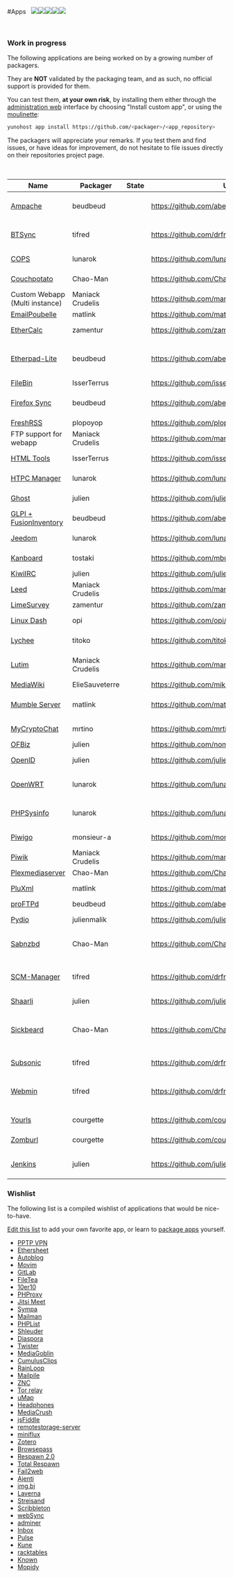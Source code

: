 #Apps &nbsp;&nbsp;<img src="https://yunohost.org/images/roundcube.png"><img src="https://yunohost.org/images/ttrss.png"><img src="https://yunohost.org/images/wordpress.png"><img src="https://yunohost.org/images/transmission.png"><img src="https://yunohost.org/images/jappix.png">

<div class="panel-group" id="app-accordion"></div>

<script type="text/template" id="app-template">
  <div class="panel panel-default">
    <div class="panel-heading">
      <div class="panel-title">
        <a data-toggle="collapse" data-parent="#app-accordion" href="#app_{app_id}">{app_name} <em><small>({app_id})</small></em></a>
      </div>
    </div>
    <div class="panel-collapse collapse app_{app_id}">
      <div class="panel-body">
        <p><strong>Description</strong>: {app_description}</p>
        <p><strong>Last update (UTC)x</strong>: {app_update}</p>
        <p><strong>Maintainer</strong>: {app_maintainer} <small class="text-muted">({app_mail})</small></p>
        <p><strong>Git</strong>: {app_git} <small class="text-muted">({app_branch})</small></p>
        <a href="#/app_{app_id}" target="_blank" class="btn btn-default">Documentation</a>
    </div>
  </div>
</script>

<script>
function timeConverter(UNIX_timestamp) {
    var a = new Date(UNIX_timestamp*1000);
    var months = ['Jan','Feb','Mar','Apr','May','Jun','Jul','Aug','Sep','Oct','Nov','Dec'];
    var year = a.getFullYear();
    var month = months[a.getMonth()];
    var date = a.getDate();
    var hour = a.getHours();
    var min = a.getMinutes();
    if (hour < 10) { hour = '0' + hour; }
    if (min < 10) { min = '0' + min; }
    var time = date+' '+month+' '+year+' at '+hour+':'+min;
    return time;
}

$(document).ready(function () {
  $.getJSON('/list.json', function(app_list) {
    // Cast as array
    var app_list = $.map(app_list, function(el) { return el; });
    // Sort alpha
    app_list.sort(function(a, b){
      if (a.manifest.id > b.manifest.id) {return 1;}
      else if (a.manifest.id < b.manifest.id) {return -1;}
      return 0;
    });
    $.each(app_list, function(k, infos) {
      app_id = infos.manifest.id;
      html = $('#app-template').html()
             .replace(/{app_id}/g, app_id)
             .replace(/{app_name}/g, infos.manifest.name)
             .replace('{app_description}', infos.manifest.description.en)
             .replace('{app_git}', infos.git.url)
             .replace('{app_branch}', infos.git.branch)
             .replace('{app_update}', timeConverter(infos.lastUpdate));

      if (infos.manifest.developer) {
        html
          .replace('{app_maintainer}', infos.manifest.developer.name)
          .replace('{app_mail}', infos.manifest.developer.email);
      }

      $('#app-accordion').append(html);
      $('.app_'+ app_id).attr('id', 'app_'+ app_id);
    });
  });

  $(".inprogress").each(function() {
    $(this).html( '<a class="btn btn-small btn-warning disabled" href="#">in progress</a>' );
  });
  $(".ready").each(function() {
    $(this).html( '<a class="btn btn-small btn-success disabled" href="#">ready</a>' );
  });

});
</script>


<br>

### Work in progress

The following applications are being worked on by a growing number of packagers.

They are <strong>NOT</strong> validated by the packaging team, and as such, no official support is provided for them.

You can test them, **at your own risk**, by installing them either through the [administration web]("/admin") interface by choosing "Install custom app", or using the [moulinette]("/moulinette"):
```bash
yunohost app install https://github.com/<packager>/<app_repository>
```

The packagers will appreciate your remarks. If you test them and find issues, or have ideas for improvement, do not hesitate to file issues directly on their repositories project page.

<br>

| Name | Packager | State | URL repositories | Description
| --- | --- | --- | --- | --- |
| [Ampache](http://ampache.org/) | beudbeud | <div class="ready"/> | https://github.com/abeudin/ampache_ynh | Web based audio/video streaming |
| [BTSync](http://www.getsync.com/) | tifred | <div class="inprogress"/> | https://github.com/drfred1981/btsync_ynh | File synchronization tool  |
| [COPS](http://cops.com) | lunarok | <div class="ready"/> | https://github.com/lunarok/cops_ynh | Frontend for Calibre library |
| [Couchpotato](https://couchpota.to/) | Chao-Man | <div class="ready"/> | https://github.com/Chao-Man/couchpotato_ynh | PVR for Usenet and torrents |
| Custom Webapp (Multi instance) | Maniack Crudelis | <div class="ready"/> | https://github.com/maniackcrudelis/my_webapp_ynh |Custom Webapp |
| [EmailPoubelle](http://forge.zici.fr/p/emailpoubelle-php/) | matlink | <div class="inprogress"/> | https://github.com/matlink/emailpoubelle_ynh | Disposable email |
| [EtherCalc](https://ethercalc.org/) | zamentur | <div class="inprogress"/> | https://github.com/zamentur/ethercalc_ynh | Web spreadsheet |
| [Etherpad-Lite](http://etherpad.org) | beudbeud | <div class="ready"/> | https://github.com/abeudin/etherpadlite_ynh | Real-time collaborative document editing |
| [FileBin](http://sebsauvage.net/wiki/doku.php?id=php:zerobin) | IsserTerrus | <div class="ready"/> | https://github.com/isserterrus/filebin_ynh | Online filebin |
| [Firefox Sync](https://www.mozilla.org/en-US/firefox/sync/) | beudbeud | <div class="inprogress"/> |https://github.com/abeudin/ffsync_ynh | Firefox synchronization server |
| [FreshRSS](http://freshrss.org/) | plopoyop | <div class="ready"/> | https://github.com/plopoyop/freshrss_ynh | RSS reader |
| FTP support for webapp | Maniack Crudelis | <div class="ready"/> | https://github.com/maniackcrudelis/ftp_support_webapp_ynh | FTP support for webapp |
| [HTML Tools](http://lehollandaisvolant.net/tout/tools/)| IsserTerrus | <div class="ready"/> | https://github.com/isserterrus/htmltools_ynh | HTML Mini-tools |
| [HTPC Manager](http://htpc.io) | lunarok | <div class="ready"/> | https://github.com/lunarok/htpc_ynh | Manage your HTPC |
| [Ghost](http://ghost.org) | julien | <div class="ready"/> | https://github.com/julienmalik/ghost_ynh | Blogging platform |
| [GLPI + FusionInventory](http://www.glpi-project.org/?lang=en) | beudbeud | <div class="ready"/> | https://github.com/abeudin/glpi_ynh | IT And Asset managent |
| [Jeedom](http://jeedom.fr) | lunarok | <div class="ready"/> | https://github.com/lunarok/jeedom_ynh | Home automation |
| [Kanboard](http://kanboard.net/) | tostaki | <div class=" ready"/> | https://github.com/mbugeia/kanboard_ynh | Visual task board |
| [KiwiIRC](http://kiwiirc.com) | julien | <div class="ready"/> | https://github.com/julienmalik/kiwiirc_ynh | Web IRC client |
| [Leed](http://projet.idleman.fr/leed/) | Maniack Crudelis | <div class="ready"/> | https://github.com/maniackcrudelis/leed_ynh | RSS reader |
| [LimeSurvey](http://www.limesurvey.org/en/) | zamentur | <div class="inprogress"/> | https://github.com/zamentur/limesurvey_ynh | Web survey tool |
| [Linux Dash](http://linuxdash.afaqtariq.com/) | opi | <div class="ready"/> | https://github.com/opi/linuxdash_ynh | Monitoring web dashboard |
| [Lychee](http://lychee.electerious.com/) | titoko | <div class="inprogress"/> | https://github.com/titoko/lychee_ynh.git | Web photo-management |
| [Lutim](https://lut.im/) | Maniack Crudelis | <div class="inprogress"/> | https://github.com/maniackcrudelis/lutim_ynh | Anonymous image hosting service |
| [MediaWiki](https://mediawiki.org) | ElieSauveterre | <div class="ready"/> | https://github.com/mikangali-labs/mediawiki_ynh | Wiki platform |
| [Mumble Server](http://wiki.mumble.info/wiki/Main_Page) | matlink | <div class="inprogress"/> | https://github.com/matlink/mumbleserver_ynh | Voice chat for gaming and meeting |
| [MyCryptoChat](https://github.com/HowTommy/mycryptochat) | mrtino | <div class="ready"/> | https://github.com/mrtino/mycryptochat_ynh | Encrypted chat rooms manager |
| [OFBiz](https://ofbiz.apache.org/) | julien | <div class="inprogress"/> | https://github.com/nomakaFr/ofbiz_ynh | ERP |
| [OpenID](http://openid.net/) | julien | <div class="inprogress"/> | https://github.com/julienmalik/openid-simplesamlphp_ynh | OpenID Identity server |
| [OpenWRT](http://openwrt.org) | lunarok | <div class="ready"/> | https://github.com/lunarok/openwrt_ynh | Reverse proxy for OpenWRT installation |
| [PHPSysinfo](https://phpsysinfo.github.io/phpsysinfo/) | lunarok | <div class="ready"/> | https://github.com/lunarok/phpsysinfo_ynh | Informations about your system |
| [Piwigo](http://piwigo.org) | monsieur-a | <div class="ready"/> | https://github.com/monsieur-a/piwigo_ynh | Web photo gallery |
| [Piwik](http://piwik.org) | Maniack Crudelis | <div class="ready"/> | https://github.com/maniackcrudelis/piwik_ynh | Web analytics platform |
| [Plexmediaserver](https://plex.tv/) | Chao-Man | <div class="ready"/> | https://github.com/Chao-Man/plexmediaserver_ynh | PlexMediaServer |
| [PluXml](http://www.pluxml.org/) | matlink | <div class="inprogress"/> | https://github.com/matlink/pluxml_ynh | Blogging platform |
| [proFTPd](http://www.proftpd.org/) | beudbeud | <div class="inprogress"/> | https://github.com/abeudin/proftpd_ynh.git | FTP server |
| [Pydio](http://pyd.io) | julienmalik | <div class="inprogress"/> | https://github.com/julienmalik/pydio_ynh | File sharing and synchronization |
| [Sabnzbd](http://http://sabnzbd.org/) | Chao-Man | <div class="ready"/> | https://github.com/Chao-Man/sabnzbd_ynh | Automated Usenet download |
| [SCM-Manager](https://www.scm-manager.org/) | tifred | <div class="inprogress"/> | https://github.com/drfred1981/scm-manager_ynh | Share and manage repositories over HTTP |
| [Shaarli](http://sebsauvage.net/wiki/doku.php?id=php:shaarli) | julien | <div class="inprogress"/> | https://github.com/julienmalik/shaarli_ynh | Delicious clone |
| [Sickbeard](http://sickbeard.com) | Chao-Man | <div class="ready"/> | https://github.com/Chao-Man/sickbeard_ynh | PVR and episode guide that downloads and manages all your TV shows |
| [Subsonic](http://subsonic.org) | tifred | <div class="inprogress"/> | https://github.com/drfred1981/subsonic_ynh | Web-based media server |
| [Webmin](http://webmin.com) | tifred | <div class="inprogress"/> | https://github.com/drfred1981/webmin_ynh | Web-based system configuration tool |
| [Yourls](http://yourls.org/) | courgette | <div class="ready"/> | https://github.com/courgette/yourls_ynh | URL Shortening service |
| [Zomburl](http://cadav.re/) | courgette | <div class="inprogress"/> | https://github.com/courgette/zomburl_ynh | URL Shortening service |
| [Jenkins](http://jenkins-ci.org/) | julien | <div class="inprogress"/> | https://github.com/julienmalik/jenkins_ynh | Continuous Integration platform |


### Wishlist

The following list is a compiled wishlist of applications that would be nice-to-have.

[Edit this list](/write_documentation) to add your own favorite app, or learn to [package apps](/packaging_apps) yourself.

* [PPTP VPN](https://packages.debian.org/sv/squeeze/pptpd)
* [Ethersheet](https://ethersheet.org/)
* [Autoblog](https://github.com/mitsukarenai/Projet-Autoblog)
* [Movim](http://www.movim.eu/)
* [GitLab](http://gitlab.org/)
* [FileTea](https://filetea.me)
* [10er10](https://github.com/dready92/10er10)
* [PHProxy](http://sourceforge.net/projects/poxy/)
* [Jitsi Meet](https://github.com/jitsi/jitsi-meet)
* [Sympa](http://www.sympa.org/)
* [Mailman](https://www.gnu.org/software/mailman/)
* [PHPList](http://www.phplist.com/)
* [Shleuder](http://schleuder2.nadir.org/)
* [Diaspora](https://diasporafoundation.org/)
* [Twister](http://twister.net.co/)
* [MediaGoblin](http://mediagoblin.org/)
* [CumulusClips](http://cumulusclips.org/)
* [RainLoop](http://rainloop.net/)
* [Mailpile](https://www.mailpile.is)
* [ZNC](http://wiki.znc.in/ZNC)
* [Tor relay](https://www.torproject.org/docs/tor-doc-relay.html.en)
* [uMap](https://umap.openstreetmap.fr/en/)
* [Headphones](https://github.com/rembo10/headphones)
* [MediaCrush](https://mediacru.sh/)
* [jsFiddle](http://jsbin.com/help/2-second-setup)
* [remotestorage-server](http://remotestorage.io/provide/)
* [miniflux](https://github.com/fguillot/miniflux)
* [Zotero](https://www.zotero.org)
* [Browsepass](http://techualization.blogspot.de/2013/09/introducing-browsepass-keepass-on-web.html)
* [Respawn 2.0](https://github.com/broncowdd/respawn)
* [Total Respawn](https://github.com/broncowdd/TotalRespawn)
* [Fail2web](https://github.com/Sean-Der/fail2web)
* [Ajenti](http://ajenti.org/)
* [img.bi](https://img.bi/)
* [Laverna](https://laverna.cc/)
* [Streisand](https://github.com/jlund/streisand)
* [Scribbleton](https://scribbleton.com/)
* [webSync](http://furier.github.io/websync/)
* [adminer](http://www.adminer.org/)
* [Inbox](https://www.inboxapp.com/)
* [Pulse](https://ind.ie/pulse/)
* [Kune](https://en.wikipedia.org/wiki/Kune_%28software%29)
* [racktables](http://racktables.org/)
* [Known](https://withknown.com/)
* [Mopidy](https://www.mopidy.com/)
